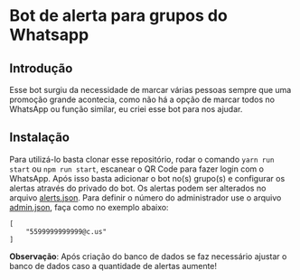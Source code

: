 # Bot de alerta para grupos do Whatsapp

## Introdução

Esse bot surgiu da necessidade de marcar várias pessoas sempre que uma promoção grande acontecia, como não há a opção de
marcar todos no WhatsApp ou função similar, eu criei esse bot para nos ajudar.

## Instalação

Para utilizá-lo basta clonar esse repositório, rodar o comando ```yarn run start``` ou ```npm run start```, escanear o 
QR Code para fazer login com o WhatsApp. Após isso basta adicionar o bot no(s) grupo(s) e configurar os alertas através 
do privado do bot. Os alertas podem ser alterados no arquivo 
[alerts.json](https://github.com/leonetecbr/bot-alert-group-whatsapp/blob/main/resources/alerts.json). Para 
definir o número do administrador use o arquivo 
[admin.json](https://github.com/leonetecbr/bot-alert-group-whatsapp/blob/resources/admin.json), faça como no exemplo 
abaixo: 
```
[
    "5599999999999@c.us"
]
```

**Observação**: Após criação do banco de dados se faz necessário ajustar o banco de dados caso a quantidade de alertas 
aumente!